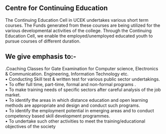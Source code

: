 <h2>Centre for Continuing Education </h2>
<p>The Continuing Education Cell in UCEK undertakes various short term courses. The Funds generated
from these courses are being utilized for the various developmental activities of the college. Through
the Continuing Education Cell, we enable the employed/unemployed educated youth to pursue
courses of different duration.</p>
<h2>We give emphasis to:-</h2>
<p>.Coaching Classes for Gate Examination for Computer science, Electronics &amp;
Communication. Engineering, Information Technology etc.<br/>
• Conducting Skill test &amp; written test for various public sector undertakings.<br/>
• To offer full time, part-time, formal and non-formal programs .<br/>
• To make training needs of specific sectors after careful analysis of the job market.<br/>
• To identify the areas in which distance education and open learning methods are appropriate
and design and conduct such programs.<br/>
• To identify the employment potential in emerging areas and to conduct competency based skill
development programmes.<br/>
• To undertake such other activities to meet the training/educational objectives of the society</p>
<br/>
<br/>
</div>

